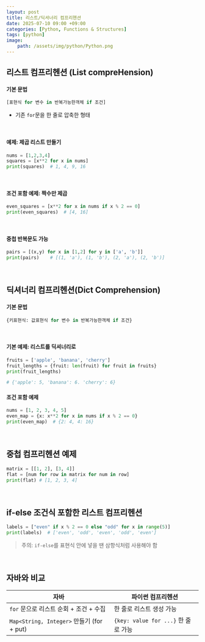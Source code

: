 ```yaml
---
layout: post
title: 리스트/딕셔너리 컴프리헨션
date: 2025-07-10 09:00 +09:00
categories: [Python, Functions & Structures]
tags: [python]
image:
    path: /assets/img/python/Python.png
---
```


## 리스트 컴프리헨션 (List compreHension)

#### 기본 문법

```python
[표현식 for 변수 in 반복가능한객체 if 조건]
```

- 기존 `for`문을 한 줄로 압축한 형태

<br>

#### 예제: 제곱 리스트 만들기

```python
nums = [1,2,3,4]
squares = [x**2 for x in nums]
print(squares)  # 1, 4, 9, 16
```

<br>

#### 조건 포함 예제: 짝수만 제곱

```python
even_squares = [x**2 for x in nums if x % 2 == 0]
print(even_squares)  # [4, 16]
```

<br>

#### 중첩 반복문도 가능

```python
pairs = [(x,y) for x in [1,2] for y in ['a', 'b']]
print(pairs)    # [(1, 'a'), (1, 'b'), (2, 'a'), (2, 'b')]
```

<br>

## 딕셔너리 컴프리헨션(Dict Comprehension)

#### 기본 문법

```python
{키표현식: 값표현식 for 변수 in 반복가능한객체 if 조건}
```

<br>

#### 기본 예제: 리스트를 딕셔너리로

```python
fruits = ['apple', 'banana', 'cherry']
fruit_lengths = {fruit: len(fruit) for fruit in fruits}
print(fruit_lengths)

# {'apple': 5, 'banana': 6. 'cherry': 6}
```

#### 조건 포함 예제

```python
nums = [1, 2, 3, 4, 5]
even_map = {x: x**2 for x in nums if x % 2 == 0}
print(even_map)  # {2: 4, 4: 16}
```

<br>

## 중첩 컴프리헨션 예제

```python 
matrix = [[1, 2], [3, 4]]
flat = [num for row in matrix for num in row]
print(flat) # [1, 2, 3, 4]
```

<br>

## if-else 조건식 포함한 리스트 컴프리헨션

```python
labels = ["even" if x % 2 == 0 else "odd" for x in range(5)]
print(labels)  # ['even', 'odd', 'even', 'odd', 'even']
```

> 주의: `if-else`를 표현식 안에 넣을 땐 삼항식처럼 사용해야 함

<br>

## 자바와 비교

| 자바                                     | 파이썬 컴프리헨션                      |
| -------------------------------------- | ------------------------------ |
| `for` 문으로 리스트 순회 + 조건 + 수집             | 한 줄로 리스트 생성 가능                 |
| `Map<String, Integer>` 만들기 (for + put) | `{key: value for ...}` 한 줄로 가능 |

